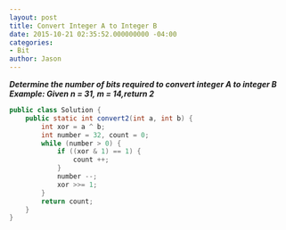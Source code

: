 ```yaml
---
layout: post
title: Convert Integer A to Integer B
date: 2015-10-21 02:35:52.000000000 -04:00
categories:
- Bit
author: Jason
---
```

<p><strong><em>Determine the number of bits required to convert integer A to integer B Example: Given n = 31, m = 14,return 2</em></strong></p>


``` java
public class Solution {
    public static int convert2(int a, int b) {
        int xor = a ^ b;
        int number = 32, count = 0;
        while (number > 0) {
            if ((xor & 1) == 1) {
                count ++;
            }
            number --;
            xor >>= 1;
        }
        return count;
    }
}
```
